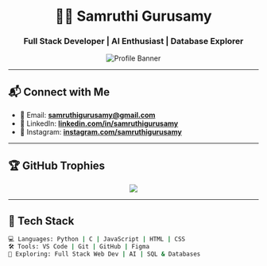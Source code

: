 <!-- README.md for Samruthi Gurusamy -->

<div align="center">

# 👩‍💻 Samruthi Gurusamy  
### Full Stack Developer | AI Enthusiast | Database Explorer  

![Profile Banner](https://capsule-render.vercel.app/api?type=waving&color=0:2c5364,100:0f2027&height=200&section=header&text=Welcome%20to%20my%20GitHub!&fontColor=ffffff&fontSize=32)

</div>

---

## 📬 Connect with Me

- 📧 Email: **[samruthigurusamy@gmail.com](mailto:samruthigurusamy@gmail.com)**  
- 🔗 LinkedIn: **[linkedin.com/in/samruthigurusamy](https://www.linkedin.com/in/samruthigurusamy)**  
- 📸 Instagram: **[instagram.com/samruthigurusamy](https://www.instagram.com/samruthigurusamy)**  

---

## 🏆 GitHub Trophies

<p align="center">
  <img src="https://github-profile-trophy.vercel.app/?username=samruthigurusamy&theme=algolia&margin-w=15&margin-h=15&column=4" />
</p>

---

## 🚀 Tech Stack

```bash
💻 Languages: Python | C | JavaScript | HTML | CSS  
🛠️ Tools: VS Code | Git | GitHub | Figma  
🧠 Exploring: Full Stack Web Dev | AI | SQL & Databases
